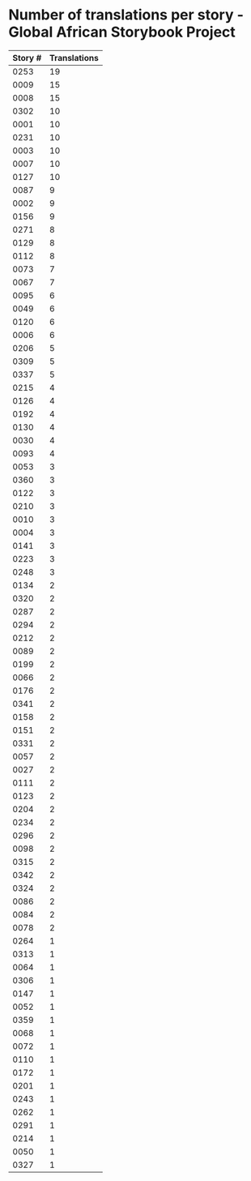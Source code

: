 # Number of translations per story - Global African Storybook Project

Story # | Translations
------- | ------------
0253 | 19
0009 | 15
0008 | 15
0302 | 10
0001 | 10
0231 | 10
0003 | 10
0007 | 10
0127 | 10
0087 | 9
0002 | 9
0156 | 9
0271 | 8
0129 | 8
0112 | 8
0073 | 7
0067 | 7
0095 | 6
0049 | 6
0120 | 6
0006 | 6
0206 | 5
0309 | 5
0337 | 5
0215 | 4
0126 | 4
0192 | 4
0130 | 4
0030 | 4
0093 | 4
0053 | 3
0360 | 3
0122 | 3
0210 | 3
0010 | 3
0004 | 3
0141 | 3
0223 | 3
0248 | 3
0134 | 2
0320 | 2
0287 | 2
0294 | 2
0212 | 2
0089 | 2
0199 | 2
0066 | 2
0176 | 2
0341 | 2
0158 | 2
0151 | 2
0331 | 2
0057 | 2
0027 | 2
0111 | 2
0123 | 2
0204 | 2
0234 | 2
0296 | 2
0098 | 2
0315 | 2
0342 | 2
0324 | 2
0086 | 2
0084 | 2
0078 | 2
0264 | 1
0313 | 1
0064 | 1
0306 | 1
0147 | 1
0052 | 1
0359 | 1
0068 | 1
0072 | 1
0110 | 1
0172 | 1
0201 | 1
0243 | 1
0262 | 1
0291 | 1
0214 | 1
0050 | 1
0327 | 1
